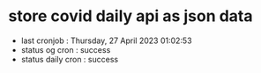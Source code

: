 # store covid daily api as json data

- last cronjob : Thursday, 27 April 2023 01:02:53
- status og cron : success
- status daily cron : success
      
      